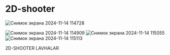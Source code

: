 # 2D-shooter
![Снимок экрана 2024-11-14 114728](https://github.com/user-attachments/assets/48e54f72-6eef-4830-b384-25c8650af953)

![Снимок экрана 2024-11-14 114909](https://github.com/user-attachments/assets/fd8511a6-f7cf-4a15-b179-1ec93850195c)
![Снимок экрана 2024-11-14 115055](https://github.com/user-attachments/assets/c99a8717-952a-4236-ab70-6cd9e1f97fa0)
![Снимок экрана 2024-11-14 115113](https://github.com/user-attachments/assets/885d4ee6-d1d1-445b-86b9-d3bc17f50650)

2D-SHOOTER LAVHALAR 
